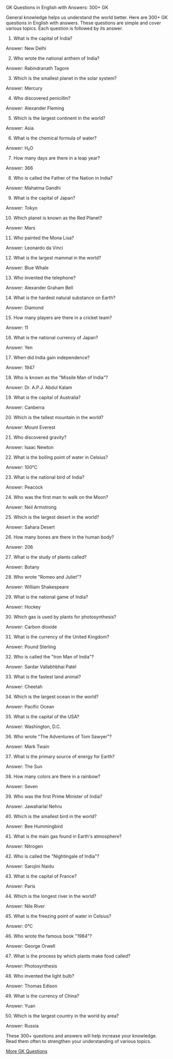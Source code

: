 GK Questions in English with Answers: 300+ GK

General knowledge helps us understand the world better. Here are 300+ GK questions in English with answers. These questions are simple and cover various topics. Each question is followed by its answer.

1. What is the capital of India?

Answer: New Delhi

2. Who wrote the national anthem of India?

Answer: Rabindranath Tagore

3. Which is the smallest planet in the solar system?

Answer: Mercury

4. Who discovered penicillin?

Answer: Alexander Fleming

5. Which is the largest continent in the world?

Answer: Asia

6. What is the chemical formula of water?

Answer: H₂O

7. How many days are there in a leap year?

Answer: 366

8. Who is called the Father of the Nation in India?

Answer: Mahatma Gandhi

9. What is the capital of Japan?

Answer: Tokyo

10. Which planet is known as the Red Planet?

Answer: Mars

11. Who painted the Mona Lisa?

Answer: Leonardo da Vinci

12. What is the largest mammal in the world?

Answer: Blue Whale

13. Who invented the telephone?

Answer: Alexander Graham Bell

14. What is the hardest natural substance on Earth?

Answer: Diamond

15. How many players are there in a cricket team?

Answer: 11

16. What is the national currency of Japan?

Answer: Yen

17. When did India gain independence?

Answer: 1947

18. Who is known as the "Missile Man of India"?

Answer: Dr. A.P.J. Abdul Kalam

19. What is the capital of Australia?

Answer: Canberra

20. Which is the tallest mountain in the world?

Answer: Mount Everest

21. Who discovered gravity?

Answer: Isaac Newton

22. What is the boiling point of water in Celsius?

Answer: 100°C

23. What is the national bird of India?

Answer: Peacock

24. Who was the first man to walk on the Moon?

Answer: Neil Armstrong

25. Which is the largest desert in the world?

Answer: Sahara Desert

26. How many bones are there in the human body?

Answer: 206

27. What is the study of plants called?

Answer: Botany

28. Who wrote "Romeo and Juliet"?

Answer: William Shakespeare

29. What is the national game of India?

Answer: Hockey

30. Which gas is used by plants for photosynthesis?

Answer: Carbon dioxide

31. What is the currency of the United Kingdom?

Answer: Pound Sterling

32. Who is called the "Iron Man of India"?

Answer: Sardar Vallabhbhai Patel

33. What is the fastest land animal?

Answer: Cheetah

34. Which is the largest ocean in the world?

Answer: Pacific Ocean

35. What is the capital of the USA?

Answer: Washington, D.C.

36. Who wrote "The Adventures of Tom Sawyer"?

Answer: Mark Twain

37. What is the primary source of energy for Earth?

Answer: The Sun

38. How many colors are there in a rainbow?

Answer: Seven

39. Who was the first Prime Minister of India?

Answer: Jawaharlal Nehru

40. Which is the smallest bird in the world?

Answer: Bee Hummingbird

41. What is the main gas found in Earth's atmosphere?

Answer: Nitrogen

42. Who is called the "Nightingale of India"?

Answer: Sarojini Naidu

43. What is the capital of France?

Answer: Paris

44. Which is the longest river in the world?

Answer: Nile River

45. What is the freezing point of water in Celsius?

Answer: 0°C

46. Who wrote the famous book "1984"?

Answer: George Orwell

47. What is the process by which plants make food called?

Answer: Photosynthesis

48. Who invented the light bulb?

Answer: Thomas Edison

49. What is the currency of China?

Answer: Yuan

50. Which is the largest country in the world by area?

Answer: Russia

These 300+ questions and answers will help increase your knowledge. Read them often to strengthen your understanding of various topics.

[More GK Questions](https://thecapcutapkpro.xyz/)

